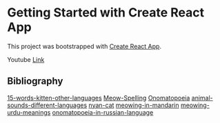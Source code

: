 # Getting Started with Create React App

This project was bootstrapped with [Create React App](https://github.com/facebook/create-react-app).

Youtube [Link](https://www.youtube.com/watch?v=Nl54MJDR2p8&t=1776s)

## Bibliography

[15-words-kitten-other-languages](https://www.yahoo.com/news/15-words-kitten-other-languages-232125829.html?guccounter=1&guce_referrer=aHR0cHM6Ly93d3cuZ29vZ2xlLmNvbS8&guce_referrer_sig=AQAAAIv4Fv8wQCn1GCClEw6Rd_pth5aMbg2pe9DrII8eWuOrWmWHrVbAuv_xkrq2Bm28j4QiY4NxKWE1eW2jWvp_p7knTj1xTgRacixUCLOgdQsqmmnyTUQnY9RUOBIVX3RzUMsViXLKtAogniMk7Usxk_JNwJ75KjJrxexwAPVUC3cO)
[Meow-Spelling](https://en.wikipedia.org/wiki/Meow#Spelling)
[Onomatopoeia](https://en.wikipedia.org/wiki/Onomatopoeia)
[animal-sounds-different-languages](//https://www.boredpanda.com/animal-sounds-different-languages-james-chapman/?utm_source=google&utm_medium=organic&utm_campaign=organic)
[nyan-cat](https://en.wikipedia.org/wiki/Nyan_Cat)
[meowing-in-mandarin](https://chinachannel.org/2018/03/20/meowing-in-mandarin/)
[meowing-urdu-meanings](https://hamariweb.com/dictionaries/meowing_urdu-meanings)
[onomatopoeia-in-russian-language](https://about.imtranslator.net/onomatopoeia-in-russian-language/)
